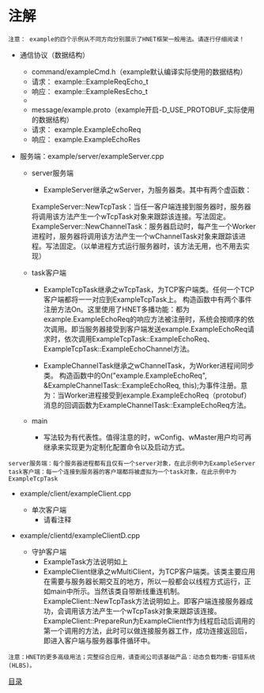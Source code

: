 # 注解

```
注意： example的四个示例从不同方向分别展示了HNET框架一般用法。请逐行仔细阅读！
```

* 通信协议（数据结构）
    * command/exampleCmd.h（example默认编译实际使用的数据结构）
    * 请求： example::ExampleReqEcho_t
    * 响应： example::ExampleResEcho_t
    *
    * message/example.proto（example开启-D_USE_PROTOBUF_实际使用的数据结构）
    * 请求： example.ExampleEchoReq
    * 响应： example.ExampleEchoRes

* 服务端：example/server/exampleServer.cpp
    * server服务端
        * ExampleServer继承之wServer，为服务器类。其中有两个虚函数：

        ExampleServer::NewTcpTask：当任一客户端连接到服务器时，服务器将调用该方法产生一个wTcpTask对象来跟踪该连接。写法固定。
        ExampleServer::NewChannelTask：服务器启动时，每产生一个Worker进程时，服务器将调用该方法产生一个wChannelTask对象来跟踪该进程。写法固定。（以单进程方式运行服务器时，该方法无用，也不用去实现）

    * task客户端
        * ExampleTcpTask继承之wTcpTask，为TCP客户端类。任何一个TCP客户端都将一一对应到ExampleTcpTask上。
        构造函数中有两个事件注册方法On。这里使用了HNET多播功能：都为example.ExampleEchoReq的响应方法被注册时，系统会按顺序的依次调用。即当服务器接受到客户端发送example.ExampleEchoReq请求时，依次调用ExampleTcpTask::ExampleEchoReq、ExampleTcpTask::ExampleEchoChannel方法。

        * ExampleChannelTask继承之wChannelTask，为Worker进程间同步类。
        构造函数中的On("example.ExampleEchoReq", &ExampleChannelTask::ExampleEchoReq, this);为事件注册。意为：当Worker进程接受到example.ExampleEchoReq（protobuf）消息的回调函数为ExampleChannelTask::ExampleEchoReq方法。

    * main
        * 写法较为有代表性。值得注意的时，wConfig、wMaster用户均可再继承来实现更为定制化配置命令以及启动方式。

```
server服务端：每个服务器进程都有且仅有一个server对象，在此示例中为ExampleServer
task客户端：每一个连接到服务器的客户端都将被虚拟为一个task对象，在此示例中为ExampleTcpTask
```

* example/client/exampleClient.cpp
    * 单次客户端
        * 请看注释

* example/clientd/exampleClientD.cpp
    * 守护客户端
        * ExampleTask方法说明如上
        * ExampleClient继承之wMultiClient，为TCP客户端类。该类主要应用在需要与服务器长期交互的地方，所以一般都会以线程方式运行，正如main中所示。当然该类自带断线重连机制。
            ExampleClient::NewTcpTask方法说明如上。即客户端连接服务器成功，会调用该方法产生一个wTcpTask对象来跟踪该连接。
            ExampleClient::PrepareRun为ExampleClient作为线程启动后调用的第一个调用的方法，此时可以做连接服务器工作，成功连接返回后，即进入客户端与服务器事件循环中。

```
注意：HNET的更多高级用法；完整综合应用，请查阅公司该基础产品：动态负载均衡-容错系统(HLBS)。
```

[目录](../SUMMARY.md)
